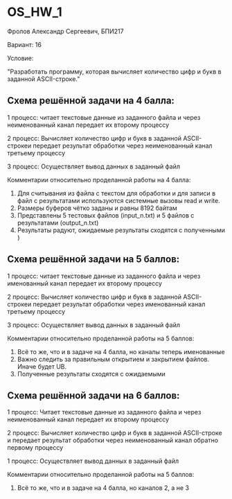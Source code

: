 # OS_HW_1

Фролов Александр Сергеевич, БПИ217

Вариант: 16

Условие: 

"Разработать программу, которая вычисляет количество цифр и букв в заданной ASCII-строке."

## Схема решённой задачи на 4 балла:

1 процесс: читает текстовые данные из заданного файла и через неименованный канал передает их второму процессу

2 процесс: Вычисляет количество цифр и букв в заданной ASCII-строкеи передает результат обработки через неименованный канал третьему процессу

3 процесс: Осуществляет вывод данных в заданный файл

Комментарии относительно проделанной работы на 4 балла: 

1) Для считывания из файла с текстом для обработки и для записи в файл с результатами используются системные вызовы read и write.
2) Размеры буферов чётко заданы и равны 8192 байтам
3) Представлены 5 тестовых файлов (input_n.txt) и 5 файлов с результатами (output_n.txt)
4) Результаты радуют, ожидаемые результаты сходятся с полученными ) 

## Схема решённой задачи на 5 баллов: 

1 процесс: читает текстовые данные из заданного файла и через именованный канал передает их второму процессу

2 процесс: Вычисляет количество цифр и букв в заданной ASCII-строкеи передает результат обработки через именованный канал третьему процессу

3 процесс: Осуществляет вывод данных в заданный файл

Комментарии относительно проделанной работы на 5 баллов:
1) Всё то же, что и в задаче на 4 балла, но каналы теперь именованные 
2) Важно следить за правильным открытием и закрытием файлов. Иначе будет UB. 
3) Полученные результаты сходятся с ожидаемыми

## Схема решённой задачи на 6 баллов: 
1 процесс: Читает текстовые данные из заданного файла и через неименованный канал передает их второму процессу

2 процесс: Вычисляет количество цифр и букв в заданной ASCII-строке и передает результат обработки через неименованный канал обратно первому процессу

1 процесс: Осуществляет вывод данных в заданный файл

Комментарии относительно проделанной работы на 5 баллов:
1) Всё то же, что и в задаче на 4 балла, но каналов 2, а не 3
